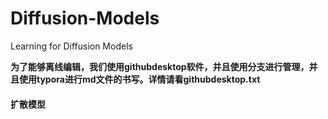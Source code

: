 # Diffusion-Models

Learning for Diffusion Models

**为了能够离线编辑，我们使用githubdesktop软件，并且使用分支进行管理，并且使用typora进行md文件的书写。详情请看githubdesktop.txt**

#### 扩散模型




